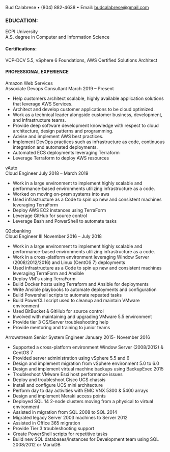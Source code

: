 Bud Calabrese • (804) 882-4638 • Email: budcalabrese@gmail.com

### EDUCATION:

ECPI University  
A.S. degree in Computer and Information Science  

#### Certifications:
VCP-DCV 5.5, vSphere 6 Foundations, AWS Certified Solutions Architect

#### PROFESSIONAL EXPERIENCE

Amazon Web Services  
Associate Devops Consultant March 2019 – Present

- Help customers architect scalable, highly available application solutions that leverage AWS Services.
- Architect and develop customer applications to be cloud optimized.
- Work as a technical leader alongside customer business, development, and infrastructure teams.
- Provide deep software development knowledge with respect to cloud architecture, design patterns and programming.
- Advise and implement AWS best practices.
- Implement DevOps practices such as infrastructure as code, continuous integration and automated deployments.
- Automated ECS deployments leveraging Terraform
- Leverage Terraform to deploy AWS resources

vAuto                                                               
Cloud Engineer July 2018 – March 2019

- Work in a large environment to implement highly scalable and performance-based environments utilizing infrastructure as a code.
- Worked on moving on-prem systems into aws
- Used infrastructure as a Code to spin up new and consistent machines leveraging TerraForm
- Deploy AWS EC2 instances using TerraForm
- Leverage GitHub for source control
- Leverage Bash and PowerShell to automate tasks

Q2ebanking                                                
Cloud Engineer III November 2016 – July 2018

- Work in a large environment to implement highly scalable and performance-based environments utilizing infrastructure as a code.
- Work in a cross-platform environment leveraging Window Server (2008/2012/2016) and Linux (CentOS 7) deployments
- Used infrastructure as a Code to spin up new and consistent machines leveraging TerraForm and Ansible
- Deploy VM&#39;s using TerraForm
- Build Docker hosts using Terraform and Ansible for deployments
- Write Ansible playbooks to automate deployments and configuration
- Build Powershell scripts to automate repeated tasks
- Build PowerCLI script used to cleanup and maintain VMware environment
- Used BitBucket &amp; GitHub for source control
- Involved with maintaining and upgrading VMware 5.5 environment
- Provide tier 3 OS/Server troubleshooting help
- Provide mentoring and training to junior teams

Arrowstream 
Senior System Engineer January 2015- November 2016

- Supported a cross-platform environment Window Server (2008/2012) &amp; CentOS 7
- Provided server administration using vSphere 5.5 and 6
- Design and implement migration from vSphere environment 5.0 to 6.0
- Design and implement virtual machine backups using BackupExec 2015
- Troubleshoot VMware Esxi host performance issues
- Deploy and troubleshoot Cisco UCS chassis
- Install and configure UCS mini architecture
- Perform day to day activities with EMC VNX 5300 &amp; 5400 arrays
- Design and implement Meraki access points
- Deployed SQL 14 2-node clusters moving from a physical to virtual environment
- Assisted in migration from SQL 2008 to SQL 2014
- Migrated legacy Server 2003 machines to Server 2012
- Assisted in Office 365 migration
- Provide Tier 3 troubleshooting support
- Create PowerShell scripts for repetitive tasks
- Build new SQL databases/instances for Development team using SQL 2008/2012 or MariaDB

